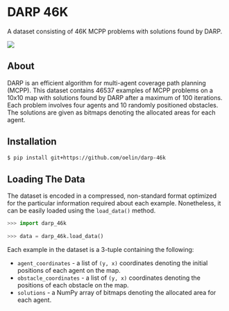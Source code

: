 # DARP 46K

A dataset consisting of 46K MCPP problems with solutions found by DARP.

<img src='https://github.com/alice-st/DARP/raw/main/images/STC.png'>


## About

DARP is an efficient algorithm for multi-agent coverage path planning (MCPP). This dataset contains 46537 examples of MCPP problems on a 10x10 map with solutions found by DARP after a maximum of 100 iterations. Each problem involves four agents and 10 randomly positioned obstacles. The solutions are given as bitmaps denoting the allocated areas for each agent.


## Installation

```sh
$ pip install git+https://github.com/oelin/darp-46k
```

## Loading The Data

The dataset is encoded in a compressed, non-standard format optimized for the particular information required about each example. Nonetheless, it can be easily loaded using the `load_data()` method.


```py
>>> import darp_46k
 
>>> data = darp_46k.load_data()
```

Each example in the dataset is a 3-tuple containing the following:

* `agent_coordinates` - a list of `(y, x)` coordinates denoting the initial positions of each agent on the map.
* `obstacle_coordinates` - a list of `(y, x)` coordinates denoting the positions of each obstacle on the map.
* `solutions` - a NumPy array of bitmaps denoting the allocated area for each agent.
